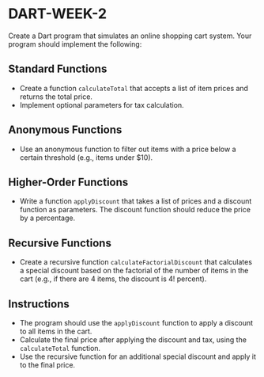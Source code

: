 # DART-WEEK-2

Create a Dart program that simulates an online shopping cart system. Your program should implement the following:

## Standard Functions
- Create a function `calculateTotal` that accepts a list of item prices and returns the total price.
- Implement optional parameters for tax calculation.

## Anonymous Functions
- Use an anonymous function to filter out items with a price below a certain threshold (e.g., items under $10).

## Higher-Order Functions
- Write a function `applyDiscount` that takes a list of prices and a discount function as parameters. The discount function should reduce the price by a percentage.

## Recursive Functions
- Create a recursive function `calculateFactorialDiscount` that calculates a special discount based on the factorial of the number of items in the cart (e.g., if there are 4 items, the discount is 4! percent).

## Instructions
- The program should use the `applyDiscount` function to apply a discount to all items in the cart.
- Calculate the final price after applying the discount and tax, using the `calculateTotal` function.
- Use the recursive function for an additional special discount and apply it to the final price.
